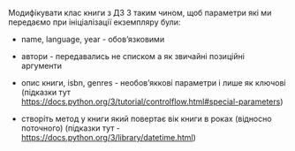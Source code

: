 Модифікувати клас книги з ДЗ 3 таким чином, щоб параметри які ми передаємо при ініціалізації екземпляру були:
 - name, language, year - обовʼязковими
 - автори - передавались не списком а як звичайні позиційні аргументи
 - опис книги, isbn, genres - необовʼяккові параметри і лише як ключові
 (підказки тут https://docs.python.org/3/tutorial/controlflow.html#special-parameters)


 - створіть метод у книги який повертає вік книги в роках (відносно поточного)
(підказки тут - https://docs.python.org/3/library/datetime.html)

